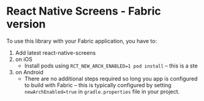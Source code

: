 # React Native Screens - Fabric version

To use this library with your Fabric application, you have to:

1. Add latest react-native-screens
2. on iOS
   - Install pods using `RCT_NEW_ARCH_ENABLED=1 pod install` – this is a ste
3. on Android
   - There are no additional steps required so long you app is configured to build with Fabric – this is typically configured by setting `newArchEnabled=true` in `gradle.properties` file in your project.
